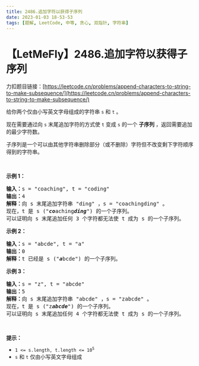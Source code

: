 ```yaml
---
title: 2486.追加字符以获得子序列
date: 2023-01-03 18-53-53
tags: [题解, LeetCode, 中等, 贪心, 双指针, 字符串]
---
```


# 【LetMeFly】2486.追加字符以获得子序列

力扣题目链接：[https://leetcode.cn/problems/append-characters-to-string-to-make-subsequence/](https://leetcode.cn/problems/append-characters-to-string-to-make-subsequence/)

<p>给你两个仅由小写英文字母组成的字符串 <code>s</code> 和 <code>t</code> 。</p>

<p>现在需要通过向 <code>s</code> 末尾追加字符的方式使 <code>t</code> 变成 <code>s</code> 的一个 <strong>子序列</strong> ，返回需要追加的最少字符数。</p>

<p>子序列是一个可以由其他字符串删除部分（或不删除）字符但不改变剩下字符顺序得到的字符串。</p>

<p>&nbsp;</p>

<p><strong>示例 1：</strong></p>

<pre>
<strong>输入：</strong>s = "coaching", t = "coding"
<strong>输出：</strong>4
<strong>解释：</strong>向 s 末尾追加字符串 "ding" ，s = "coachingding" 。
现在，t 是 s ("<em><strong>co</strong></em>aching<em><strong>ding</strong></em>") 的一个子序列。
可以证明向 s 末尾追加任何 3 个字符都无法使 t 成为 s 的一个子序列。
</pre>

<p><strong>示例 2：</strong></p>

<pre>
<strong>输入：</strong>s = "abcde", t = "a"
<strong>输出：</strong>0
<strong>解释：</strong>t 已经是 s ("<em><strong>a</strong></em>bcde") 的一个子序列。
</pre>

<p><strong>示例 3：</strong></p>

<pre>
<strong>输入：</strong>s = "z", t = "abcde"
<strong>输出：</strong>5
<strong>解释：</strong>向 s 末尾追加字符串 "abcde" ，s = "zabcde" 。
现在，t 是 s ("z<em><strong>abcde</strong></em>") 的一个子序列。 
可以证明向 s 末尾追加任何 4 个字符都无法使 t 成为 s 的一个子序列。
</pre>

<p>&nbsp;</p>

<p><strong>提示：</strong></p>

<ul>
	<li><code>1 &lt;= s.length, t.length &lt;= 10<sup>5</sup></code></li>
	<li><code>s</code> 和 <code>t</code> 仅由小写英文字母组成</li>
</ul>


    